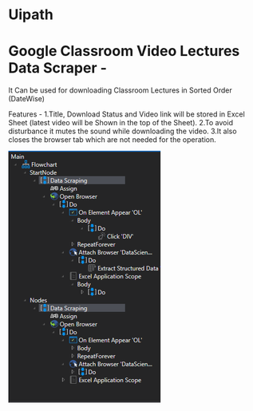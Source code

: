 # Uipath
# Google Classroom Video Lectures Data Scraper -
It Can be used for downloading Classroom Lectures in Sorted Order (DateWise)

Features -
1.Title, Download Status and Video link will be stored in Excel Sheet (latest video will be Shown in the top of the Sheet).
2.To avoid disturbance it mutes the sound while downloading the video.
3.It also closes the browser tab which are not needed for the operation.

![Screenshot](Structure.png)

